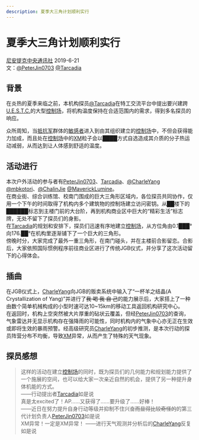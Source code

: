```yaml
---
description: 夏季大三角计划顺利实行
---
```


# 夏季大三角计划顺利实行

[尼安提克中央通讯社](/setting/entity/NIACNA.md)  2019-6-21   
文：[@PeterJin0703](/setting/person/PeterJin0703.md) [@Tarcadia](/setting/person/Tarcadia.md)  

## 背景
在炎热的夏季来临之前，本机构探员[@Tarcadia](/setting/person/Tarcadia.md)在特工交流平台中提出要兴建跨[U.E.S.T.C.](/setting/entity/UESTC-Org.md)的大型[控制场](/setting/entity/ControlField.md)，将机构温度保持在合适范围内的需求，得到多名探员的响应。    

众所周知，当[抵抗军](/setting/entity/Resistance.md)群体的[敏感者](/setting/entity/Sensitive.md)进入到由其组织建立的[控制场](/setting/entity/ControlField.md)中，不但会获得能力加成，而且处在[控制场](/setting/entity/ControlField.md)中的[XM](/setting/entity/XM.md)粒子会以████方式自选造成其介质的分子热运动减弱，从而达到让人体感到舒适的温度。    
## 活动进行

本次户外活动的参与者有[PeterJin0703](/setting/person/PeterJin0703.md)、[Tarcadia](/setting/person/Tarcadia.md)、[@CharleYang](/setting/person/CharleYang.md) [@mbkotori](/setting/person/mbkotori.md)、[@ChalinJie](/setting/person/ChalinJie.md) [@MaverickLumine](/setting/person/MaverickLumine)。  
在商业街、综合训练馆、校南门围成的巨大三角形区域内，各位探员共同协作，仅用一个下午的时间取得了机构内多个建筑物的控制场建立访问密钥。从██楼下的██████标志到主楼门前的大台阶，再到机构商业区中巨大的“精彩生活”标志牌，无处不留下了探员们的身影。  
在[Tarcadia](/setting/person/Tarcadia.md)的规划和安排下，探员们迅速有序地建立[控制场](/setting/entity/ControlField.md)，从方位角由0.1███°向176.██°在机构里逐渐铺下了一个巨大的三角形。  
傍晚时分，大家完成了最外一重三角形，在南门碰头，并在主楼前合影留恋。合影后，大家依照国际惯例程序前往商业区进行了传统JGB仪式，并分享了这次活动留下的心得体会。

## 插曲
在JGB仪式上，[CharleYang](/setting/person/CharleYang.md)向JGB的贩卖系统中输入了“一杯羊之结晶(A Crystallization of Yang)”并进行了~~我 喝 我 自 己~~的能力展示后，大家搭上了一种由数个简单机械构成的小型时速可达10~15km的移动工具返回机构研究中心。  
在返回时，机构上空突然被大片厚重的砧状云覆盖，但经[PeterJin0703](/setting/person/PeterJin0703.md)的查询，气象雷达并无显示机构存在强降雨的可能性，同时机构内的气象中心亦无正在生效或即将生效的暴雨预警。经高级研究员[CharleYang](/setting/person/CharleYang.md)的初步推测，是本次行动的探员阵营分布不均衡，导致[XM](/setting/entity/XM.md)异常，从而产生了特殊的天气现象。

## 探员感想

>  这样的活动在建立[控制场](/setting/entity/ControlField.md)的同时，既为探员们的几何能力和规划能力提供了一个施展的空间，也可以给大家一次亲近自然的机会，提供了另一种提升身体机能的方式。   
>  ——行动提出者[Tarcadia](/setting/person/Tarcadia.md)如是说  
>  真是太excited了！AP……又获得了……要升级了……好棒！   
>  ——近日在努力提升自身行动等级并抑制不住兴奋~~而显得比较奇怪的~~的第三代计划负责人[PeterJin0703](/setting/person/Tarcadia.md)如是说  
>  XM异常！一定是XM异常！
>  ——进行天气观测并分析后的[CharleYang](/setting/person/CharleYang.md)反复如是说
